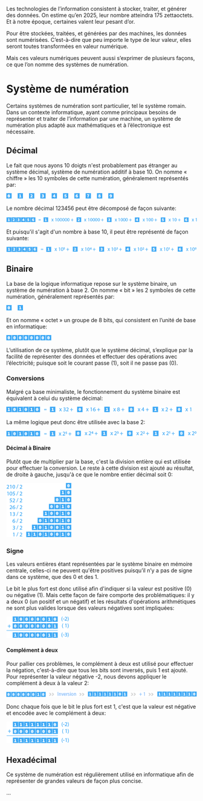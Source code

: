 Les technologies de l’information consistent à stocker, traiter, et générer des données. On estime qu’en 2025, leur nombre atteindra 175 zettaoctets. Et à notre époque, certaines valent leur pesant d’or.

Pour être stockées, traitées, et générées par des machines, les données sont numérisées. C’est-à-dire que peu importe le type de leur valeur, elles seront toutes transformées en valeur numérique.

Mais ces valeurs numériques peuvent aussi s’exprimer de plusieurs façons, ce que l’on nomme des systèmes de numération.

# Système de numération

Certains systèmes de numération sont particulier, tel le système romain. Dans un contexte informatique, ayant comme principaux besoins de représenter et traiter de l’information par une machine, un système de numération plus adapté aux mathématiques et à l’électronique est nécessaire.

## Décimal

Le fait que nous ayons 10 doigts n'est probablement pas étranger au système décimal, système de numération additif à base 10. On nomme « chiffre » les 10 symboles de cette numération, généralement représentés par:

![Décimal](Images/Decimal.png)

Le nombre décimal 123456 peut être décomposé de façon suivante:

![Décomposition](Images/DecimalDecomposition.png)

Et puisqu'il s'agit d'un nombre à base 10, il peut être représenté de façon suivante:

![Base 10](Images/DecimalBase.png)

## Binaire

La base de la logique informatique repose sur le système binaire, un système de numération à base 2. On nomme « bit » les 2 symboles de cette numération, généralement représentés par:

![Binaire](Images/Binary.png)

Et on nomme « octet » un groupe de 8 bits, qui consistent en l’unité de base en informatique:

![Octet](Images/Byte.png)

L’utilisation de ce système, plutôt que le système décimal, s’explique par la facilité de représenter des données et effectuer des opérations avec l’électricité; puisque soit le courant passe (1), soit il ne passe pas (0).

### Conversions

Malgré ça base minimaliste, le fonctionnement du système binaire est équivalent à celui du système décimal:

![Décomposition](Images/BinaryDecomposition.png)

La même logique peut donc être utilisée avec la base 2:

![Décomposition](Images/BinaryBase.png)

#### Décimal à Binaire

Plutôt que de multiplier par la base, c'est la division entière qui est utilisée pour effectuer la conversion. Le reste à cette division est ajouté au résultat, de droite à gauche, jusqu'à ce que le nombre entier décimal soit 0:

![Conversion](Images/DecToBin.png)

### Signe

Les valeurs entières étant représentées par le système binaire en mémoire centrale, celles-ci ne peuvent qu'être positives puisqu’il n’y a pas de signe dans ce système, que des 0 et des 1.

Le bit le plus fort est donc utilisé afin d'indiquer si la valeur est positive (0) ou négative (1). Mais cette façon de faire comporte des problématiques: il y a deux 0 (un positif et un négatif) et les résultats d'opérations arithmétiques ne sont plus valides lorsque des valeurs négatives sont impliquées:

![Invalide](Images/WrongBinarySum.png)

#### Complément à deux

Pour pallier ces problèmes, le complément à deux est utilisé pour effectuer la négation, c'est-à-dire que tous les bits sont inversés, puis 1 est ajouté. Pour représenter la valeur négative -2, nous devons appliquer le complément à deux à la valeur 2:

![Complément à deux](Images/BinaryTwosComplement.png)

Donc chaque fois que le bit le plus fort est 1, c'est que la valeur est négative et encodée avec le complément à deux:

![Valide](Images/GoodBinarySum.png)

## Hexadécimal

Ce système de numération est régulièrement utilisé en informatique afin de représenter de grandes valeurs de façon plus concise.

...
